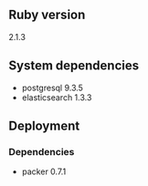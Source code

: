 ## Ruby version
2.1.3

## System dependencies
- postgresql 9.3.5
- elasticsearch 1.3.3

## Deployment
### Dependencies
- packer 0.7.1
